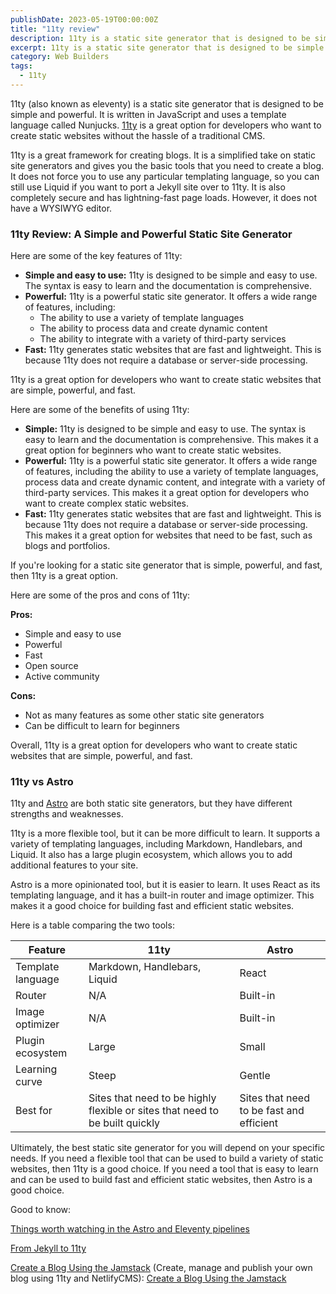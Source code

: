 ```yaml
---
publishDate: 2023-05-19T00:00:00Z
title: "11ty review"
description: 11ty is a static site generator that is designed to be simple and powerful
excerpt: 11ty is a static site generator that is designed to be simple and powerful
category: Web Builders
tags:
  - 11ty
---
```


11ty (also known as eleventy) is a static site generator that is designed to be simple and powerful. It is written in JavaScript and uses a template language called Nunjucks. [11ty](https://www.11ty.dev/) is a great option for developers who want to create static websites without the hassle of a traditional CMS.

11ty is a great framework for creating blogs. It is a simplified take on static site generators and gives you the basic tools that you need to create a blog. It does not force you to use any particular templating language, so you can still use Liquid if you want to port a Jekyll site over to 11ty. It is also completely secure and has lightning-fast page loads. However, it does not have a WYSIWYG editor.

### 11ty Review: A Simple and Powerful Static Site Generator

Here are some of the key features of 11ty:

- **Simple and easy to use:** 11ty is designed to be simple and easy to use. The syntax is easy to learn and the documentation is comprehensive.
- **Powerful:** 11ty is a powerful static site generator. It offers a wide range of features, including:
    - The ability to use a variety of template languages
    - The ability to process data and create dynamic content
    - The ability to integrate with a variety of third-party services
- **Fast:** 11ty generates static websites that are fast and lightweight. This is because 11ty does not require a database or server-side processing.

11ty is a great option for developers who want to create static websites that are simple, powerful, and fast.

Here are some of the benefits of using 11ty:

- **Simple:** 11ty is designed to be simple and easy to use. The syntax is easy to learn and the documentation is comprehensive. This makes it a great option for beginners who want to create static websites.
- **Powerful:** 11ty is a powerful static site generator. It offers a wide range of features, including the ability to use a variety of template languages, process data and create dynamic content, and integrate with a variety of third-party services. This makes it a great option for developers who want to create complex static websites.
- **Fast:** 11ty generates static websites that are fast and lightweight. This is because 11ty does not require a database or server-side processing. This makes it a great option for websites that need to be fast, such as blogs and portfolios.

If you're looking for a static site generator that is simple, powerful, and fast, then 11ty is a great option.

Here are some of the pros and cons of 11ty:

**Pros:**

- Simple and easy to use
- Powerful
- Fast
- Open source
- Active community

**Cons:**

- Not as many features as some other static site generators
- Can be difficult to learn for beginners

Overall, 11ty is a great option for developers who want to create static websites that are simple, powerful, and fast.

### 11ty vs Astro

11ty and [Astro](https://kokitree.com/posts/astro-review) are both static site generators, but they have different strengths and weaknesses.

11ty is a more flexible tool, but it can be more difficult to learn. It supports a variety of templating languages, including Markdown, Handlebars, and Liquid. It also has a large plugin ecosystem, which allows you to add additional features to your site.

Astro is a more opinionated tool, but it is easier to learn. It uses React as its templating language, and it has a built-in router and image optimizer. This makes it a good choice for building fast and efficient static websites.

Here is a table comparing the two tools:

| Feature | 11ty | Astro |
| --- | --- | --- |
| Template language | Markdown, Handlebars, Liquid | React |
| Router | N/A | Built-in |
| Image optimizer | N/A | Built-in |
| Plugin ecosystem | Large | Small |
| Learning curve | Steep | Gentle |
| Best for | Sites that need to be highly flexible or sites that need to be built quickly | Sites that need to be fast and efficient |

Ultimately, the best static site generator for you will depend on your specific needs. If you need a flexible tool that can be used to build a variety of static websites, then 11ty is a good choice. If you need a tool that is easy to learn and can be used to build fast and efficient static websites, then Astro is a good choice.

Good to know:

[Things worth watching in the Astro and Eleventy pipelines](https://www.brycewray.com/posts/2022/12/things-worth-watching-astro-eleventy-pipelines/)

[From Jekyll to 11ty](https://kittygiraudel.com/2020/11/30/from-jekyll-to-11ty/)

[Create a Blog Using the Jamstack](https://courses.jamstack.training/p/create-a-blog-using-the-jamstack) (Create, manage and publish your own blog using 11ty and NetlifyCMS): [Create a Blog Using the Jamstack](https://tpiros.dev/courses/)
